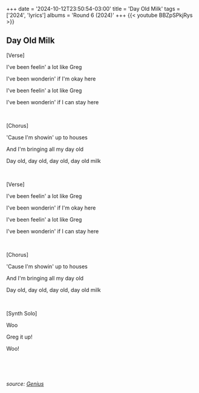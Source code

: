 +++
date = '2024-10-12T23:50:54-03:00'
title = 'Day Old Milk'
tags = ['2024', 'lyrics']
albums = 'Round 6 (2024)'
+++
{{< youtube BBZpSPkjRys >}}

## Day Old Milk

[Verse]

I've been feelin' a lot like Greg

I've been wonderin' if I'm okay here

I've been feelin' a lot like Greg

I've been wonderin' if I can stay here

&nbsp;

[Chorus]

'Cause I'm showin' up to houses

And I'm bringing all my day old

Day old, day old, day old, day old milk

&nbsp;

[Verse]

I've been feelin' a lot like Greg

I've been wonderin' if I'm okay here

I've been feelin' a lot like Greg

I've been wonderin' if I can stay here

&nbsp;

[Chorus]

'Cause I'm showin' up to houses

And I'm bringing all my day old

Day old, day old, day old, day old milk

&nbsp;

[Synth Solo]

Woo

Greg it up!

Woo!

&nbsp;

&nbsp;

_source: [Genius](https://genius.com/artists/First-of-october)_
